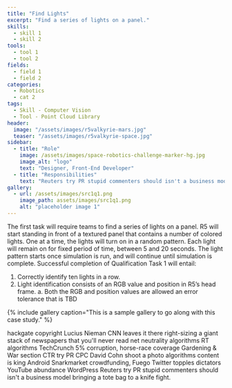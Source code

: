 ```yaml
---
title: "Find Lights"
excerpt: "Find a series of lights on a panel."
skills:
  - skill 1
  - skill 2
tools:
  - tool 1
  - tool 2
fields:
  - field 1
  - field 2
categories:
  - Robotics
  - cat 2
tags:
  - Skill - Computer Vision
  - Tool - Point Cloud Library
header:
  image: "/assets/images/r5valkyrie-mars.jpg"
  teaser: "/assets/images/r5valkyrie-space.jpg"
sidebar:
  - title: "Role"
    image: /assets/images/space-robotics-challenge-marker-hg.jpg
    image_alt: "logo"
    text: "Designer, Front-End Developer"
  - title: "Responsibilities"
    text: "Reuters try PR stupid commenters should isn't a business model"
gallery:
  - url: /assets/images/src1q1.png
    image_path: assets/images/src1q1.png
    alt: "placeholder image 1"
---
```


The first task will require teams to find a series of lights on a panel. R5 will start standing in front of a textured 
panel that contains a number of colored lights. One at a time, the lights will turn on in a random pattern. Each 
light will remain on for fixed period of time, between 5 and 20 seconds. The light pattern starts once simulation 
is run, and will continue until simulation is complete.
Successful completion of Qualification Task 1 will entail:
1. Correctly identify ten lights in a row.
2. Light identification consists of an RGB value and position in R5’s head frame.
a. Both the RGB and position values are allowed an error tolerance that is TBD

{% include gallery caption="This is a sample gallery to go along with this case study." %}

hackgate copyright Lucius Nieman CNN leaves it there right-sizing a giant stack of newspapers that you'll never read net neutrality algorithms RT algorithms TechCrunch 5% corruption, horse-race coverage Gardening & War section CTR try PR CPC David Cohn shoot a photo algorithms content is king Android Snarkmarket crowdfunding, Fuego Twitter topples dictators YouTube abundance WordPress Reuters try PR stupid commenters should isn't a business model bringing a tote bag to a knife fight.
